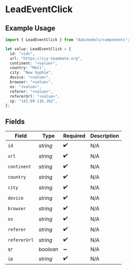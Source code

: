 # LeadEventClick

## Example Usage

```typescript
import { LeadEventClick } from "dub/models/components";

let value: LeadEventClick = {
  id: "<id>",
  url: "https://icy-teammate.org",
  continent: "<value>",
  country: "Mali",
  city: "New Sophie",
  device: "<value>",
  browser: "<value>",
  os: "<value>",
  referer: "<value>",
  refererUrl: "<value>",
  ip: "141.69.116.102",
};
```

## Fields

| Field              | Type               | Required           | Description        |
| ------------------ | ------------------ | ------------------ | ------------------ |
| `id`               | *string*           | :heavy_check_mark: | N/A                |
| `url`              | *string*           | :heavy_check_mark: | N/A                |
| `continent`        | *string*           | :heavy_check_mark: | N/A                |
| `country`          | *string*           | :heavy_check_mark: | N/A                |
| `city`             | *string*           | :heavy_check_mark: | N/A                |
| `device`           | *string*           | :heavy_check_mark: | N/A                |
| `browser`          | *string*           | :heavy_check_mark: | N/A                |
| `os`               | *string*           | :heavy_check_mark: | N/A                |
| `referer`          | *string*           | :heavy_check_mark: | N/A                |
| `refererUrl`       | *string*           | :heavy_check_mark: | N/A                |
| `qr`               | *boolean*          | :heavy_minus_sign: | N/A                |
| `ip`               | *string*           | :heavy_check_mark: | N/A                |